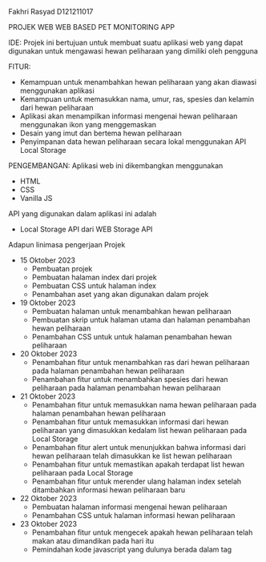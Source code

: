 Fakhri Rasyad
D121211017

PROJEK WEB
WEB BASED PET MONITORING APP

IDE:
Projek ini bertujuan untuk membuat suatu aplikasi web yang dapat digunakan untuk
mengawasi hewan peliharaan yang dimiliki oleh pengguna

FITUR:
- Kemampuan untuk menambahkan hewan peliharaan yang akan diawasi menggunakan aplikasi
- Kemampuan untuk memasukkan nama, umur, ras, spesies dan kelamin dari hewan peliharaan
- Aplikasi akan menampilkan informasi mengenai hewan peliharaan menggunakan ikon yang menggemaskan
- Desain yang imut dan bertema hewan peliharaan
- Penyimpanan data hewan peliharaan secara lokal menggunakan API Local Storage

PENGEMBANGAN:
Aplikasi web ini dikembangkan menggunakan 
- HTML
- CSS
- Vanilla JS

API yang digunakan dalam aplikasi ini adalah
- Local Storage API dari WEB Storage API

Adapun linimasa pengerjaan Projek
- 15 Oktober 2023
    - Pembuatan projek
    - Pembuatan halaman index dari projek
    - Pembuatan CSS untuk halaman index
    - Penambahan aset yang akan digunakan dalam projek
- 19 Oktober 2023
    - Pembuatan halaman untuk menambahkan hewan peliharaan
    - Pembuatan skrip untuk halaman utama dan halaman penambahan hewan peliharaan
    - Penambahan CSS untuk untuk halaman penambahan hewan peliharaan
- 20 Oktober 2023
    - Penambahan fitur untuk menambahkan ras dari hewan peliharaan pada halaman penambahan hewan peliharaan
    - Penambahan fitur untuk menambahkan spesies dari hewan peliharaan pada halaman penambahan hewan peliharaan
- 21 Oktober 2023
    - Penambahan fitur untuk memasukkan nama hewan peliharaan pada halaman penambahan hewan peliharaan
    - Penambahan fitur untuk memasukkan informasi dari hewan peliharaan yang dimasukkan kedalam list hewan peliharaan pada Local Storage
    - Penambahan fitur alert untuk menunjukkan bahwa informasi dari hewan peliharaan telah dimasukkan ke list hewan peliharaan
    - Penambahan fitur untuk memastikan apakah terdapat list hewan peliharaan pada Local Storage
    - Penambahan fitur untuk merender ulang halaman index setelah ditambahkan informasi hewan peliharaan baru
- 22 Oktober 2023
    - Pembuatan halaman informasi mengenai hewan peliharaan
    - Penambahan CSS untuk halaman informasi hewan peliharaan
- 23 Oktober 2023
    - Penambahan fitur untuk mengecek apakah hewan peliharaan telah makan atau dimandikan pada hari itu
    - Pemindahan kode javascript yang dulunya berada dalam tag <script> ke file masing-masing
    - Fitur untuk mengubah nilai dari field bath dan fed ke false untuk setiap hewan peliharaan saat hari berubah
- 28 Oktober 2023
    - Penambahan gambar background untuk aplikasi
    - Memodulasikan fungsi dalam file javascript
    - Penambahan style yang khusus untuk suatu halaman ke dalam tag <style> dalam halaman tersebut dan menyimpan style yang digunakan secara global dalam file CSS
    - Penambahan fitur untuk menambah umur dari hewan peliharaan saat hari berubah

PENGGUNAAN:
1. Pengguna akan disajikan halaman index yang akan mengarahkan ke halaman penambahan hewan peliharaan saat menekan tombol tambah di kanan bawah
2. Pada halaman penambahan hewan, pengguna akan diinstruksikan untuk memasukkan nama, umur, spesies, ras dan kelamin dari hewan peliharaan
3. Setelah ditambahkan pengguna dapat menekan tombol yang berada paling bawah untuk menambahkan hewan peliharaan
4. Akan ditampilkan alert pada browser apabila pengguna belum mengisi salah satu dari informasi hewan peliharaan atau penambahan hewan peliharaan sukses
5. Saat pengguna kembali ke halaman index akan ditampilkan kartu yang memiliki gambar dari ras hewan peliharaan yang ditambahkan
6. Saat ditekan, kartu akan membawa pengguna ke halaman informasi hewan peliharaan
7. Pada halaman informasi, akan ditampilkan informasi mengenai hewan peliharaan serta checkbox untuk memastikan apakah hewan peliharaan telah dimandikan atau diberi makan
8. Pengguna dapat menekan checkbox apabila telah menyelesaikan tugas yang sesuai dengan yang checkbox inginkan
9. Pengguna dapat kembali ke halaman index untuk mengecek keadaan hewan peliharaan lain dan checkbox pada halaman informasi hewan akan menyimpan data dari checkbox 